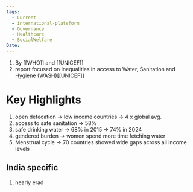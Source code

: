 ```yaml
---
tags:
  - Current
  - international-plateform
  - Governance
  - Healthcare
  - SocialWelfare
Date:
---
```

1. By [[WHO]] and [[UNICEF]]
2. report focused on inequalities in access to Water, Sanitation and Hygiene (WASH)[[UNICEF]]
# Key Highlights
1. open defecation -> low income countries -> 4 x global avg.
2. access to safe sanitation -> 58%
3. safe drinking water -> 68% in 2015 -> 74% in 2024
4. gendered burden -> women spend more time fetching water
5. Menstrual cycle -> 70 countries showed wide gaps across all income levels
## India specific
1. nearly erad
